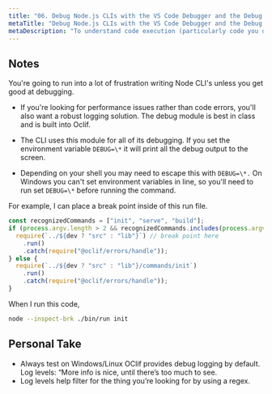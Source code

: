 ```yaml
---
title: "06. Debug Node.js CLIs with the VS Code Debugger and the Debug module"
metaTitle: "Debug Node.js CLIs with the VS Code Debugger and the Debug module"
metaDescription: "To understand code execution (particularly code you didn't write), you should be comfortable using the VS Code Debugger for its excellent step-through and watch features."
---
```


## Notes

You're going to run into a lot of frustration writing Node CLI's unless you get good at debugging.

- If you're looking for performance issues rather than code errors, you'll also want a robust logging solution. The debug module is best in class and is built into Oclif.

- The CLI uses this module for all of its debugging. If you set the environment variable `DEBUG=\*` it will print all the debug output to the screen.

- Depending on your shell you may need to escape this with `DEBUG=\*.` On Windows you can't set environment variables in line, so you'll need to run set `DEBUG=\*` before running the command.

For example, I can place a break point inside of this run file.

```typescript
const recognizedCommands = ["init", "serve", "build"];
if (process.argv.length > 2 && recognizedCommands.includes(process.argv[2])) {
  require(`../${dev ? "src" : "lib"}`) // break point here
    .run()
    .catch(require("@oclif/errors/handle"));
} else {
  require(`../${dev ? "src" : "lib"}/commands/init`)
    .run()
    .catch(require("@oclif/errors/handle"));
}
```

When I run this code,

```bash
node --inspect-brk ./bin/run init
```

## Personal Take

- Always test on Windows/Linux OClif provides debug logging by default. Log levels: “More info is nice, until there’s too much to see.
- Log levels help filter for the thing you’re looking for by using a regex.

